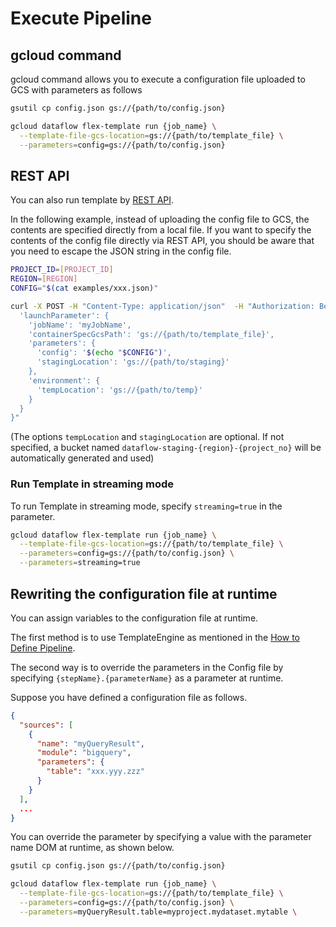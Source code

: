 # Execute Pipeline

## gcloud command

gcloud command allows you to execute a configuration file uploaded to GCS with parameters as follows

```sh
gsutil cp config.json gs://{path/to/config.json}

gcloud dataflow flex-template run {job_name} \
  --template-file-gcs-location=gs://{path/to/template_file} \
  --parameters=config=gs://{path/to/config.json}
```

## REST API

You can also run template by [REST API](https://cloud.google.com/dataflow/docs/reference/rest/v1b3/projects.locations.flexTemplates/launch).

In the following example, instead of uploading the config file to GCS, the contents are specified directly from a local file.
If you want to specify the contents of the config file directly via REST API, you should be aware that you need to escape the JSON string in the config file.

```sh
PROJECT_ID=[PROJECT_ID]
REGION=[REGION]
CONFIG="$(cat examples/xxx.json)"

curl -X POST -H "Content-Type: application/json"  -H "Authorization: Bearer $(gcloud auth print-access-token)" "https://dataflow.googleapis.com/v1b3/projects/${PROJECT_ID}/locations/${REGION}/flexTemplates:launch" -d "{
  'launchParameter': {
    'jobName': 'myJobName',
    'containerSpecGcsPath': 'gs://{path/to/template_file}',
    'parameters': {
      'config': '$(echo "$CONFIG")',
      'stagingLocation': 'gs://{path/to/staging}'
    },
    'environment': {
      'tempLocation': 'gs://{path/to/temp}'
    }
  }
}"
```

(The options `tempLocation` and `stagingLocation` are optional. If not specified, a bucket named `dataflow-staging-{region}-{project_no}` will be automatically generated and used)

### Run Template in streaming mode

To run Template in streaming mode, specify `streaming=true` in the parameter.

```sh
gcloud dataflow flex-template run {job_name} \
  --template-file-gcs-location=gs://{path/to/template_file} \
  --parameters=config=gs://{path/to/config.json} \
  --parameters=streaming=true
```

## Rewriting the configuration file at runtime

You can assign variables to the configuration file at runtime.

The first method is to use TemplateEngine as mentioned in the [How to Define Pipeline](../config/README.md).

The second way is to override the parameters in the Config file by specifying `{stepName}.{parameterName}` as a parameter at runtime.

Suppose you have defined a configuration file as follows.

```JSON
{
  "sources": [
    {
      "name": "myQueryResult",
      "module": "bigquery",
      "parameters": {
        "table": "xxx.yyy.zzz"
      }
    }
  ],
  ...
}
```

You can override the parameter by specifying a value with the parameter name DOM at runtime, as shown below.

```sh
gsutil cp config.json gs://{path/to/config.json}

gcloud dataflow flex-template run {job_name} \
  --template-file-gcs-location=gs://{path/to/template_file} \
  --parameters=config=gs://{path/to/config.json} \
  --parameters=myQueryResult.table=myproject.mydataset.mytable \
```